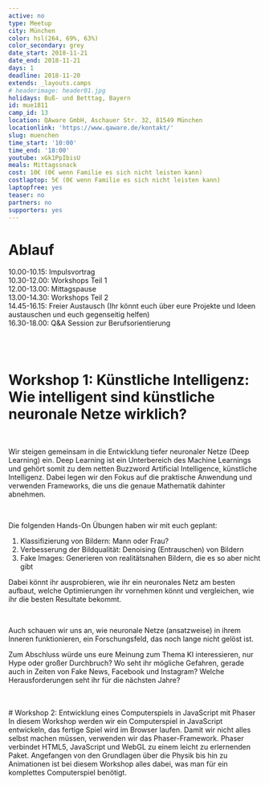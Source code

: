 ```yaml
---
active: no
type: Meetup
city: München
color: hsl(264, 69%, 63%)
color_secondary: grey
date_start: 2018-11-21
date_end: 2018-11-21
days: 1
deadline: 2018-11-20
extends: _layouts.camps
# headerimage: header01.jpg
holidays: Buß- und Betttag, Bayern
id: mue1811
camp_id: 13
location: QAware GmbH, Aschauer Str. 32, 81549 München
locationlink: 'https://www.qaware.de/kontakt/'
slug: muenchen
time_start: '10:00'
time_end: '18:00'
youtube: xGk1PpIbisU
meals: Mittagssnack
cost: 10€ (0€ wenn Familie es sich nicht leisten kann)
costlaptop: 5€ (0€ wenn Familie es sich nicht leisten kann)
laptopfree: yes
teaser: no
partners: no
supporters: yes
---
```

# Ablauf

<p class="text-xl">
    10.00-10.15: Impulsvortrag <br>
    10.30-12.00: Workshops Teil 1 <br>
    12.00-13.00: Mittagspause <br>
    13.00-14.30: Workshops Teil 2 <br>
    14.45-16.15: Freier Austausch (Ihr könnt euch über eure Projekte und Ideen austauschen und euch gegenseitig helfen) <br>
    16.30-18.00: Q&A Session zur Berufsorientierung <br>
</p>
<br><br>

# Workshop 1: Künstliche Intelligenz: Wie intelligent sind künstliche neuronale Netze wirklich?
<br>
<p>Wir steigen gemeinsam in die Entwicklung tiefer neuronaler Netze (Deep Learning) ein. Deep Learning ist ein Unterbereich des Machine Learnings und gehört somit zu dem netten Buzzword Artificial Intelligence, künstliche Intelligenz. Dabei legen wir den Fokus auf die praktische Anwendung und verwenden Frameworks, die uns die genaue Mathematik dahinter abnehmen.</p>
<br>
<p>Die folgenden Hands-On Übungen haben wir mit euch geplant:</p>
<ol start="1"><li>Klassifizierung von Bildern: Mann oder Frau?
</li><li>Verbesserung der Bildqualität: Denoising (Entrauschen) von Bildern
</li><li>Fake Images: Generieren von realitätsnahen Bildern, die es so aber nicht gibt
</li></ol>
<p>Dabei könnt ihr ausprobieren, wie ihr ein neuronales Netz am besten aufbaut, welche Optimierungen ihr vornehmen könnt und vergleichen, wie ihr die besten Resultate bekommt.</p>
<br>
<p>Auch schauen wir uns an, wie neuronale Netze (ansatzweise) in ihrem Inneren funktionieren, ein Forschungsfeld, das noch lange nicht gelöst ist.</p>
<p>Zum Abschluss würde uns eure Meinung zum Thema KI interessieren, nur Hype oder großer Durchbruch? Wo seht ihr mögliche Gefahren, gerade auch in Zeiten von Fake News, Facebook und Instagram? Welche Herausforderungen seht ihr für die nächsten Jahre?</p>
<br><br>
# Workshop 2: Entwicklung eines Computerspiels in JavaScript mit Phaser
In diesem Workshop werden wir ein Computerspiel in JavaScript entwickeln, das fertige Spiel wird im Browser laufen. Damit wir nicht alles selbst machen müssen, verwenden wir das Phaser-Framework. Phaser verbindet HTML5, JavaScript und WebGL zu einem leicht zu erlernenden Paket.
Angefangen von den Grundlagen über die Physik bis hin zu Animationen ist bei diesem Workshop alles dabei, was man für ein komplettes Computerspiel benötigt.
